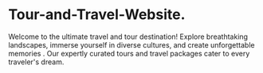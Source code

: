 # Tour-and-Travel-Website.
Welcome to the ultimate travel and tour destination! Explore breathtaking landscapes, immerse yourself in diverse cultures, and create unforgettable memories . Our expertly curated tours and travel packages cater to every traveler's dream.
